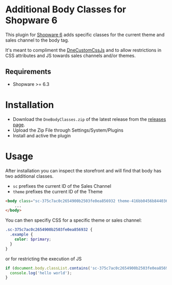 Additional Body Classes for Shopware 6
=====

This plugin for [Shopware 6](https://www.shopware.de) adds specific classes for the current theme and sales channel
to the body tag.

It's meant to compliment the [DneCustomCssJs](https://github.com/dneustadt/DneCustomCssJs) and to allow restrictions in
CSS attributes and JS towards sales channels and/or themes.

Requirements
-----

* Shopware >= 6.3

Installation
====

* Download the `DneBodyClasses.zip` of the latest release from the [releases page](https://github.com/dneustadt/DneBodyClasses/releases).
* Upload the Zip File through Settings/System/Plugins
* Install and active the plugin

Usage
=====

After installation you can inspect the storefront and will find that body has two additional classes.

* `sc` prefixes the current ID of the Sales Channel
* `theme` prefixes the current ID of the Theme

```html
<body class="sc-375c7ac0c2654900b2503fe0ea856932 theme-416bb0456b8440368addfc1c089191ae is-ctl-navigation is-act-home">
    ...
</body>
```

You can then specifiy CSS for a specific theme or sales channel:

```scss
.sc-375c7ac0c2654900b2503fe0ea856932 {
  .example {
    color: $primary;
  }
}
```

or for restricting the execution of JS

```js
if (document.body.classList.contains('sc-375c7ac0c2654900b2503fe0ea856932')) {
  console.log('hello world');
}
```
